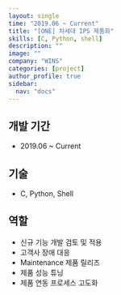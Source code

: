 ```yaml
---
layout: single
time: "2019.06 ~ Current"
title: "[ONE] 차세대 IPS 제품화"
skills: [C, Python, shell]
description: ""
image: ""
company: "WINS"
categories: [project]
author_profile: true
sidebar:
  nav: "docs"
---
```


## 개발 기간

* 2019.06 ~ Current

## 기술

*  C, Python, Shell 

## 역할

* 신규 기능 개발 검토 및 적용
* 고객사 장애 대응
* Maintenance 제품 릴리즈 
* 제품 성능 튜닝
* 제품 연동 프로세스 고도화
